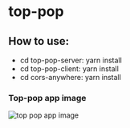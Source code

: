 # top-pop

## How to use:
* cd top-pop-server: yarn install
* cd top-pop-client: yarn install
* cd cors-anywhere: yarn install

### Top-pop app image
![top pop app image](https://github.com/dklarin/top-pop/blob/main/images/top_pop_app.png)
